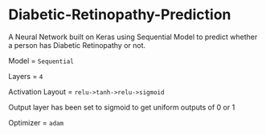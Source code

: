# Diabetic-Retinopathy-Prediction
A Neural Network built on Keras using Sequential Model to predict whether a person has Diabetic Retinopathy or not.

Model = `Sequential`

Layers = `4`

Activation Layout = `relu->tanh->relu->sigmoid`

Output layer has been set to sigmoid to get uniform outputs of 0 or 1

Optimizer = `adam`
